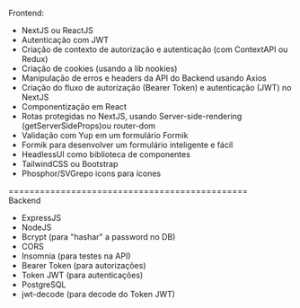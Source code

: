 Frontend:
- NextJS ou ReactJS
-  Autenticação com JWT 
-  Criação de contexto de autorização e autenticação (com ContextAPI ou Redux)
-  Criação de cookies (usando a lib nookies)
-  Manipulação de erros e headers da API do Backend usando Axios
-  Criação do fluxo de autorização (Bearer Token) e autenticação (JWT) no NextJS
-  Componentização em React
-  Rotas protegidas no NextJS, usando Server-side-rendering (getServerSideProps)ou router-dom
-  Validação com Yup em um formulário Formik
-  Formik para desenvolver um formulário inteligente e fácil
-  HeadlessUI como biblioteca de componentes
-  TailwindCSS ou Bootstrap
-  Phosphor/SVGrepo icons para ícones

==============================================
<br/>
Backend
- ExpressJS
- NodeJS
-  Bcrypt (para "hashar" a password no DB)
-  CORS
-  Insomnia (para testes na API)
-  Bearer Token (para autorizações)
-  Token JWT (para autenticações)
-  PostgreSQL
-  jwt-decode (para decode do Token JWT)
